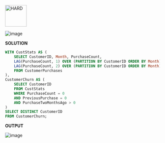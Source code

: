 <img src="https://img.shields.io/badge/HARD-darkred" alt="HARD" width="70">

![image](https://github.com/user-attachments/assets/0b3c68cf-95d1-4eb1-90dc-545d80a30b41)

**SOLUTION**

```sql
WITH CustStats AS (
    SELECT CustomerID, Month, PurchaseCount,
    LAG(PurchaseCount, 1) OVER (PARTITION BY CustomerID ORDER BY Month) AS PreviousPurchase,
    LAG(PurchaseCount, 2) OVER (PARTITION BY CustomerID ORDER BY Month) AS PurchaseTwoMonthsAgo
    FROM CustomerPurchases
),
CustomerChurn AS (
    SELECT CustomerID
    FROM CustStats
    WHERE PurchaseCount = 0
    AND PreviousPurchase = 0
    AND PurchaseTwoMonthsAgo > 0
)
SELECT DISTINCT CustomerID
FROM CustomerChurn;
```
**OUTPUT**

![image](https://github.com/user-attachments/assets/75a03816-7d6a-4489-929c-d13a144ec890)
